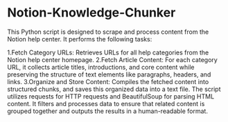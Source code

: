 # Notion-Knowledge-Chunker

This Python script is designed to scrape and process content from the Notion help center. It performs the following tasks:

1.Fetch Category URLs: Retrieves URLs for all help categories from the Notion help center homepage.
2.Fetch Article Content: For each category URL, it collects article titles, introductions, and core content while preserving the structure of text elements like paragraphs, headers, and links.
3.Organize and Store Content: Compiles the fetched content into structured chunks, and saves this organized data into a text file.
The script utilizes requests for HTTP requests and BeautifulSoup for parsing HTML content. It filters and processes data to ensure that related content is grouped together and outputs the results in a human-readable format.